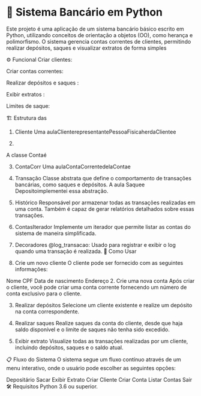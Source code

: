 # 🏦 Sistema Bancário em Python
Este projeto é uma aplicação de um sistema bancário básico escrito em Python, utilizando conceitos de orientação a objetos (OO), como herança e polimorfismo. O sistema gerencia contas correntes de clientes, permitindo realizar depósitos, saques e visualizar extratos de forma simples

⚙️ Funcional
Criar clientes:

Criar contas correntes:

Realizar depósitos e saques :

Exibir extratos :

Limites de saque:

🏗️ Estrutura das
1. Cliente
Uma aulaClienterepresentantePessoaFisicaherdaClientee

2.
A classe Contaé

3. ContaCorr
Uma aulaContaCorrentedelaContae

4. Transação
Classe abstrata que define o comportamento de transações bancárias, como saques e depósitos. A aula Saquee Depositoimplementei essa abstração.

5. Histórico
Responsável por armazenar todas as transações realizadas em uma conta. Também é capaz de gerar relatórios detalhados sobre essas transações.

6. ContasIterador
Implemente um iterador que permite listar as contas do sistema de maneira simplificada.

7. Decoradores
@log_transacao: Usado para registrar e exibir o log quando uma transação é realizada.
🚀 Como Usar
1. Crie um novo cliente
O cliente pode ser fornecido com as seguintes informações:

Nome
CPF
Data de nascimento
Endereço
2. Crie uma nova conta
Após criar o cliente, você pode criar uma conta corrente fornecendo um número de conta exclusivo para o cliente.

3. Realizar depósitos
Selecione um cliente existente e realize um depósito na conta correspondente.

4. Realizar saques
Realize saques da conta do cliente, desde que haja saldo disponível e o limite de saques não tenha sido excedido.

5. Exibir extrato
Visualize todas as transações realizadas por um cliente, incluindo depósitos, saques e o saldo atual.

📋 Fluxo do Sistema
O sistema segue um fluxo contínuo através de um menu interativo, onde o usuário pode escolher as seguintes opções:

Depositário
Sacar
Exibir Extrato
Criar Cliente
Criar Conta
Listar Contas
Sair
🛠️ Requisitos
Python 3.6 ou superior.
